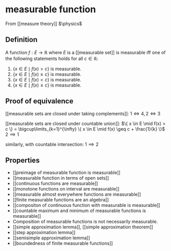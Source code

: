 # measurable function
From [[measure theory]]
$\physics$
## Definition
A function $f: E \to \mathbb{R}$ where $E$ is a [[measurable set]] is measurable iff one of the following statements holds for all $c \in \mathbb{R}$:
1. $\{ x \in E \mid f(x) > c \}$ is measurable.
2. $\{ x \in E \mid f(x) \geq c \}$ is measurable.
3. $\{ x \in E \mid f(x) < c \}$  is measurable.
4. $\{ x \in E \mid f(x) \leq c \}$ is measurable.

## Proof of equivalence
[[measurable sets are closed under taking complements]]:
$1 \iff 4, 2 \iff 3$

[[measurable sets are closed under countable union]]:
$\{ x \in E \mid f(x) > c \} = \bigcup\limits_{k=1}^{\infty} \{ x \in E \mid f(x) \geq c + \frac{1}{k} \}$
$2 \implies 1$

similarly, with countable intersection:
$1 \implies 2$

## Properties
- [[preimage of measurable function is measurable]]
- [[measurable function in terms of open sets]]
- [[continuous functions are measurable]]
- [[monotone functions on interval are measurable]]
- [[measurable almost everywhere functions are measurable]]
- [[finite measurable functions are an algebra]]
- [[compositon of continuous function with measurable is measurable]]
- [[countable maximum and minimum of measurable functions is measurable]]
- Composition of measurable functions is not necessarily measurable.
- [[simple approximation lemma]], [[simple approximation theorem]]
- [[step approximation lemma]]
- [[semisimple approximation lemma]]
- [[boundedness of finite measurable functions]]